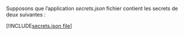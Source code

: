 Supposons que l’application *secrets.json* fichier contient les secrets de deux suivantes :

[!INCLUDE[secrets.json file](secrets-json-file.md)]
